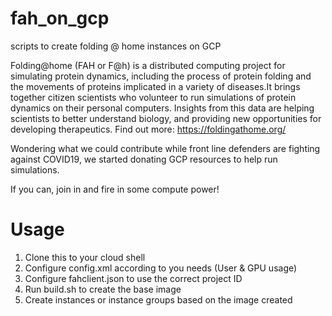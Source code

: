 # fah_on_gcp
scripts to create folding @ home instances on GCP

Folding@home (FAH or F@h) is a distributed computing project for simulating protein dynamics, including the process of protein folding and the movements of proteins implicated in a variety of diseases.It brings together citizen scientists who volunteer to run simulations of protein dynamics on their personal computers. Insights from this data are helping scientists to better understand biology, and providing new opportunities for developing therapeutics.
Find out more: https://foldingathome.org/

Wondering what we could contribute while front line defenders are fighting against COVID19, we started donating GCP resources to help run simulations. 

If you can, join in and fire in some compute power!

# Usage

1. Clone this to your cloud shell
2. Configure config.xml according to you needs (User & GPU usage)
3. Configure fahclient.json to use the correct project ID
4. Run build.sh to create the base image
5. Create instances or instance groups based on the image created
